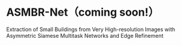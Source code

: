 # ASMBR-Net（coming soon!）
Extraction of Small Buildings from Very High-resolution Images with Asymmetric Siamese Multitask Networks and Edge Refinement
